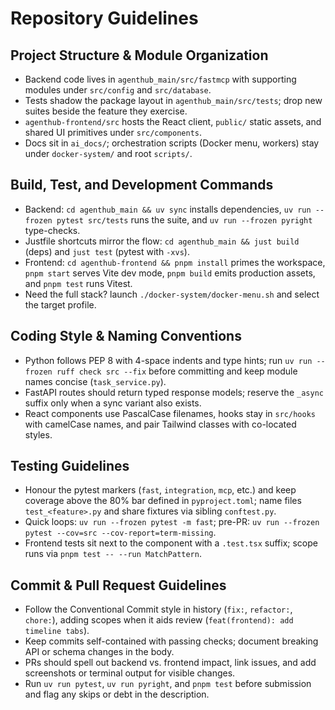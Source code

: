 # Repository Guidelines

## Project Structure & Module Organization
- Backend code lives in `agenthub_main/src/fastmcp` with supporting modules under `src/config` and `src/database`.
- Tests shadow the package layout in `agenthub_main/src/tests`; drop new suites beside the feature they exercise.
- `agenthub-frontend/src` hosts the React client, `public/` static assets, and shared UI primitives under `src/components`.
- Docs sit in `ai_docs/`; orchestration scripts (Docker menu, workers) stay under `docker-system/` and root `scripts/`.

## Build, Test, and Development Commands
- Backend: `cd agenthub_main && uv sync` installs dependencies, `uv run --frozen pytest src/tests` runs the suite, and `uv run --frozen pyright` type-checks.
- Justfile shortcuts mirror the flow: `cd agenthub_main && just build` (deps) and `just test` (pytest with `-xvs`).
- Frontend: `cd agenthub-frontend && pnpm install` primes the workspace, `pnpm start` serves Vite dev mode, `pnpm build` emits production assets, and `pnpm test` runs Vitest.
- Need the full stack? launch `./docker-system/docker-menu.sh` and select the target profile.

## Coding Style & Naming Conventions
- Python follows PEP 8 with 4-space indents and type hints; run `uv run --frozen ruff check src --fix` before committing and keep module names concise (`task_service.py`).
- FastAPI routes should return typed response models; reserve the `_async` suffix only when a sync variant also exists.
- React components use PascalCase filenames, hooks stay in `src/hooks` with camelCase names, and pair Tailwind classes with co-located styles.

## Testing Guidelines
- Honour the pytest markers (`fast`, `integration`, `mcp`, etc.) and keep coverage above the 80% bar defined in `pyproject.toml`; name files `test_<feature>.py` and share fixtures via sibling `conftest.py`.
- Quick loops: `uv run --frozen pytest -m fast`; pre-PR: `uv run --frozen pytest --cov=src --cov-report=term-missing`.
- Frontend tests sit next to the component with a `.test.tsx` suffix; scope runs via `pnpm test -- --run MatchPattern`.

## Commit & Pull Request Guidelines
- Follow the Conventional Commit style in history (`fix:`, `refactor:`, `chore:`), adding scopes when it aids review (`feat(frontend): add timeline tabs`).
- Keep commits self-contained with passing checks; document breaking API or schema changes in the body.
- PRs should spell out backend vs. frontend impact, link issues, and add screenshots or terminal output for visible changes.
- Run `uv run pytest`, `uv run pyright`, and `pnpm test` before submission and flag any skips or debt in the description.



